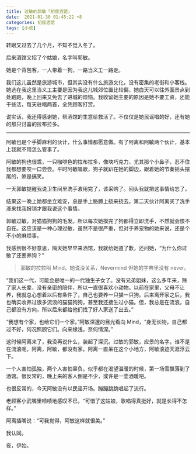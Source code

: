 ```yaml
---
title: 过敏的郭敏「初瘦酒馆」
date:  2021-01-30 01:45:22 +8
categories: 初瘦酒馆
tags: [小说]
---
```


转眼又过去了几个月，不知不觉入冬了。

后来酒馆又招了个姑娘，名字叫郭敏。

她是个背包客，一人带着一狗，一路当义工一路走。

我们这儿虽然是旅游城市，但其实没有什么旅游文化，没有密集的老街和小客栈。她选在我这里当义工主要是因为我这儿城郊位置比较偏，她白天可以往外面景点到处跑跑，晚上回来又免去了进城的烦恼。我收留她主要的原因是她不要工资，还能干些活，每天驻唱两首，全凭顾客打赏。

说实话，我还得感谢她，帮酒馆的生意给救活了。不仅仅是她民谣唱的好，还有她的那只讨喜的拉布拉多。

<!-- more -->

---

阿敏也是个手脚麻利的伙计，什么事情都愿意做。有了阿离和阿敏两个伙计，基本上我就不用怎么管事了。

阿敏的狗也很乖，一只咖啡色的拉布拉多，像块巧克力，尤其那个小鼻子，忍不住我都想要咬一口尝尝。平时阿敏唱歌，狗子就趴在她的脚边，跟着她的节奏摇头摆尾的，煞是搞笑。

一天郭敏提醒我说卫生间里洗手液用完了，该采购了。回头我就把这事情给忘了。

结果这一晚上她都坐立难安，总是手上胳膊上挠来挠去。第二天伙计阿离买了洗手液来找我报销才跟我说这个事情。

郭敏过敏，对猫猫狗狗的毛发。所以每次她摸完了狗都得立即洗手，不然就会恨不自在。这应该是一种心理过敏，虽然不是很严重，但对于养宠物的她来说，还是个不小的麻烦事。

我感到很不好意思，隔天她早早来酒馆，我就给她道了歉，还问她，“为什么你过敏了还要养狗？”

> 郭敏的拉拉叫 Mind，她说没关系，Nevermind 但她的字典里没有 never。

“我们这一代，可能会是唯一的一代独生子女了。没有兄弟姐妹，这么多年来，除了家人长辈，没有亲密的陪伴，所以一直很喜欢小动物。以前在家里，父母不让养，我就总心想着以后有条件了，自己也要养一只猫一只狗。后来离开家之后，我也确实收养过很多流浪的猫猫狗狗，甚至我还接生过小猫。但，我总是在流浪，自己都没有方向，所以后来都给他们找了好人家送了出去。”

“我想有个家，也给它们一个家。”阿敏深邃的目光看向 Mind，“身无长物，自己都过不好，何况照顾它们。向来缘浅，奈何情深。”

这时候阿离来了，我没再说什么，装起了深沉。过敏的郭敏，应景的名字。谁不是在流浪呢，阿离，阿敏，都没有家。阿离一直呆在这个小地方，阿敏浪迹天涯浮云下。

一个人害怕孤独，两个人害怕辜负。似乎都在渴望温暖的时候，第一场雪飘落到了酒馆。很反常的，晚上来的客人倒是不少，或许是一壶酒暖吧。

也很反常的，今天阿敏没有以民谣开场。蹦蹦跳跳唱起了流行。

老顾客小武嘴里啧啧地感叹不已，“可惜了这姑娘，歌唱得真挺好，就是长得不怎样。”

阿离插嘴说：“可我觉得，阿敏这样就很美。”

我认同。

夜，伊始。
